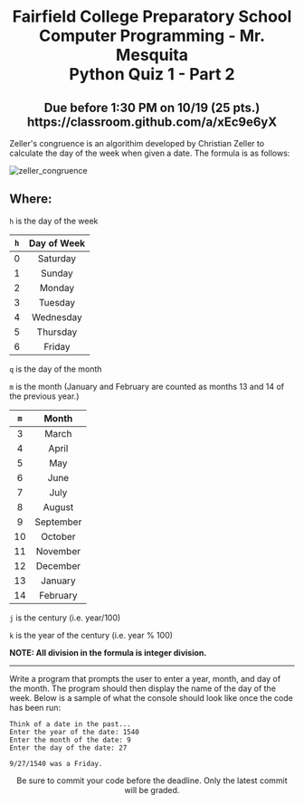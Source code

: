 <h1 align="center">
    Fairfield College Preparatory School<br>
    Computer Programming - Mr. Mesquita<br>
    Python Quiz 1 - Part 2
</h1>

<h2 align="center">
    Due before 1:30 PM on 10/19 (25 pts.)<br>
    https://classroom.github.com/a/xEc9e6yX
</h2>

Zeller's congruence is an algorithim developed by Christian Zeller to calculate the day of the week when given a date. The formula is as follows:

![zeller_congruence](https://i.imgur.com/JODDuGH.png)

## Where: ##

`h` is the day of the week

|`h`| Day of Week|
|:-:|:----------:|
| 0 | Saturday   |
| 1 | Sunday     |
| 2 | Monday     |
| 3 | Tuesday    |
| 4 | Wednesday  |
| 5 | Thursday   |
| 6 | Friday     |

`q` is the day of the month

`m` is the month (January and February are counted as months 13 and 14 of the previous year.)

| `m` |   Month   |
|:---:|:---------:|
|  3  | March     |
|  4  | April     |
|  5  | May       |
|  6  | June      |
|  7  | July      |
|  8  | August    |
|  9  | September |
|  10 | October   |
|  11 | November  |
|  12 | December  |
|  13 | January   |
|  14 | February  |

`j` is the century (i.e. year/100)

`k` is the year of the century (i.e. year % 100)

__NOTE: All division in the formula is integer division.__

---

Write a program that prompts the user to enter a year, month, and day of the month. The program should then display the name of the day of the week. Below is a sample of what the console should look like once the code has been run:

```
Think of a date in the past...
Enter the year of the date: 1540
Enter the month of the date: 9
Enter the day of the date: 27

9/27/1540 was a Friday.
```


<p align="center">	Be sure to commit your code before the deadline. Only the latest commit will be graded.</p>
